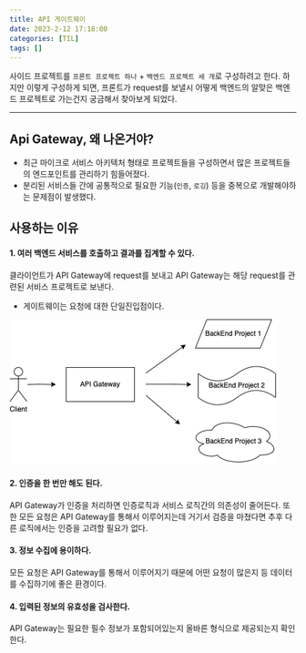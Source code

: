 ```yaml
---
title: API 게이트웨이
date: 2023-2-12 17:18:00
categories: [TIL]
tags: []  
---
```


사이드 프로젝트를 `프론트 프로젝트 하나` + `백엔드 프로젝트 세 개`로 구성하려고 한다. 하지만 이렇게 구성하게 되면, 프론트가 request를 보낼시 어떻게 백엔드의 알맞은 백엔드 프로젝트로 가는건지 궁금해서 찾아보게 되었다.

---

## Api Gateway, 왜 나온거야?
- 최근 마이크로 서비스 아키텍처 형태로 프로젝트들을 구성하면서 많은 프로젝트들의 엔드포인트를 관리하기 힘들어졌다.
- 분리된 서비스들 간에 공통적으로 필요한 기능(`인증`, `로깅`) 등을 중복으로 개발해야하는 문제점이 발생했다.

## 사용하는 이유
#### 1.  여러 백엔드 서비스를 호출하고 결과를 집계할 수 있다.
클라이언트가 API Gateway에 request를 보내고 API Gateway는 해당 request를 관련된 서비스 프로젝트로 보낸다.
- 게이트웨이는 요청에 대한 단일진입점이다. 

![API Gateway](/assets/img/api게이트웨이.png)

#### 2.  인증을 한 번만 해도 된다.
API Gateway가 인증을 처리하면 인증로직과 서비스 로직간의 의존성이 줄어든다. 또한 모든 요청은 API Gateway를 통해서 이루어지는데 거기서 검증을 마쳤다면 추후 다른 로직에서는 인증을 고려할 필요가 없다.

#### 3. 정보 수집에 용이하다.
모든 요청은 API Gateway를 통해서 이루어지기 때문에 어떤 요청이 많은지 등 데이터를 수집하기에 좋은 환경이다.

#### 4. 입력된 정보의 유효성을 검사한다.
API Gateway는 필요한 필수 정보가 포함되어있는지 올바른 형식으로 제공되는지 확인한다.
